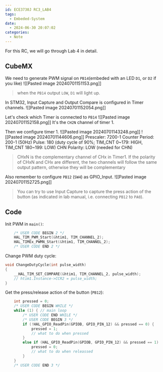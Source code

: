 ```yaml
---
id: ECE3730J RC3_LAB4
tags:
  - Embeded-System
date:
  - 2024-06-30 20:07:02
categories:
  - Note
---
```

For this RC, we will go through Lab 4 in detail.

## CubeMX

We need to generate PWM signal on `PB14`(embeded with an LED `D1`, or `D2` if you like)
![[Pasted image 20240701151153.png]]
> when the `PB14` output `LOW`, `D1` will light up.

In STM32, Input Capture and Output Compare is configured in Timer channels.
![[Pasted image 20240701152054.png]]

Let's check which Timer is connected to `PB14`
![[Pasted image 20240701152158.png]]
It's the `CH2N` channel of timer 1.

Then we configure timer 1.
![[Pasted image 20240701143248.png]]
![[Pasted image 20240701144606.png]]
Prescaler: 7200-1
Counter Period: 200-1 (50Hz)
Pulse: 180 (duty cycle of 90%; TIM_CNT 0~179: HIGH, TIM_CNT 180~199: LOW)
CHN Polarity: LOW (needed for CHN)
> CHxN is the complementary channel of CHx in Timer1.
> If the polarity of CHxN and CHx are different, the two channels will follow the same output pattern, otherwise they will be complementary


Also remember to configure `PB12` (`SW4`) as GPIO_Input.
![[Pasted image 20240701152725.png]]
> You can try to use Input Capture to capture the press action of the button (as indicated in lab manual, i.e. connecting `PB12` to `PA0`).
## Code
Init PWM in `main()`:
```c
    /* USER CODE BEGIN 2 */
    HAL_TIM_PWM_Start(&htim1, TIM_CHANNEL_2);
    HAL_TIMEx_PWMN_Start(&htim1, TIM_CHANNEL_2);
    /* USER CODE END 2 */
```


Change PWM duty cycle:
```c
void ChangeDutyCycle(int pulse_width)
{
    __HAL_TIM_SET_COMPARE(&htim1, TIM_CHANNEL_2, pulse_width);
    // htim1.Instance->CCR2 = pulse_width;
}
```

Get the press/release action of the button (`PB12`):
```c
	int pressed = 0;
    /* USER CODE BEGIN WHILE */
    while (1) { // main loop
        /* USER CODE END WHILE */
        /* USER CODE BEGIN 3 */
        if (!HAL_GPIO_ReadPin(GPIOB, GPIO_PIN_12) && pressed == 0) {
            pressed = 1;
            // what to do when pressed
        }
        else if (HAL_GPIO_ReadPin(GPIOB, GPIO_PIN_12) && pressed == 1) {
            pressed = 0;
            // what to do when releassed
        }
    }
    /* USER CODE END 3 */
```


